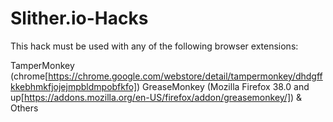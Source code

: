 # Slither.io-Hacks
This hack must be used with any of the following browser extensions:

TamperMonkey (chrome[https://chrome.google.com/webstore/detail/tampermonkey/dhdgffkkebhmkfjojejmpbldmpobfkfo])
GreaseMonkey (Mozilla Firefox 38.0 and up[https://addons.mozilla.org/en-US/firefox/addon/greasemonkey/])
& Others
